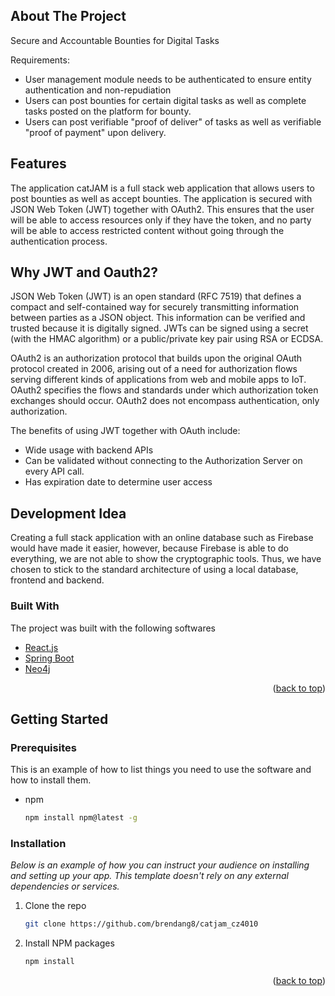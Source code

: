 
<!-- ABOUT THE PROJECT -->
## About The Project

Secure and Accountable Bounties for Digital Tasks

Requirements:
* User management module needs to be authenticated to ensure entity authentication and non-repudiation
* Users can post bounties for certain digital tasks as well as complete tasks posted on the platform for bounty.
* Users can post verifiable "proof of deliver" of tasks as well as verifiable "proof of payment" upon delivery.


## Features

The application catJAM is a full stack web application that allows users to post bounties as well as accept bounties. The application is secured with JSON Web Token (JWT) together with OAuth2. This ensures that the user will be able to access resources only if they have the token, and no party will be able to access restricted content without going through the authentication process.

## Why JWT and Oauth2?

JSON Web Token (JWT) is an open standard (RFC 7519) that defines a compact and self-contained way for securely transmitting information between parties as a JSON object. This information can be verified and trusted because it is digitally signed. JWTs can be signed using a secret (with the HMAC algorithm) or a public/private key pair using RSA or ECDSA.

OAuth2 is an authorization protocol that builds upon the original OAuth protocol created in 2006, arising out of a need for authorization flows serving different kinds of applications from web and mobile apps to IoT. OAuth2 specifies the flows and standards under which authorization token exchanges should occur. OAuth2 does not encompass authentication, only authorization.

The benefits of using JWT together with OAuth include:
* Wide usage with backend APIs
* Can be validated without connecting to the Authorization Server on every API call.
* Has expiration date to determine user access

## Development Idea

Creating a full stack application with an online database such as Firebase would have made it easier, however, because Firebase is able to do everything, we are not able to show the cryptographic tools. Thus, we have chosen to stick to the standard architecture of using a local database, frontend and backend.

### Built With

The project was built with the following softwares

* [React.js](https://reactjs.org/)
* [Spring Boot](https://spring.io/projects/spring-boot)
* [Neo4j](https://neo4j.com/)

<p align="right">(<a href="#top">back to top</a>)</p>



<!-- GETTING STARTED -->
## Getting Started


### Prerequisites

This is an example of how to list things you need to use the software and how to install them.
* npm
  ```sh
  npm install npm@latest -g
  ```

### Installation

_Below is an example of how you can instruct your audience on installing and setting up your app. This template doesn't rely on any external dependencies or services._

1. Clone the repo
   ```sh
   git clone https://github.com/brendang8/catjam_cz4010
   ```
2. Install NPM packages
   ```sh
   npm install
   ```
<p align="right">(<a href="#top">back to top</a>)</p>

